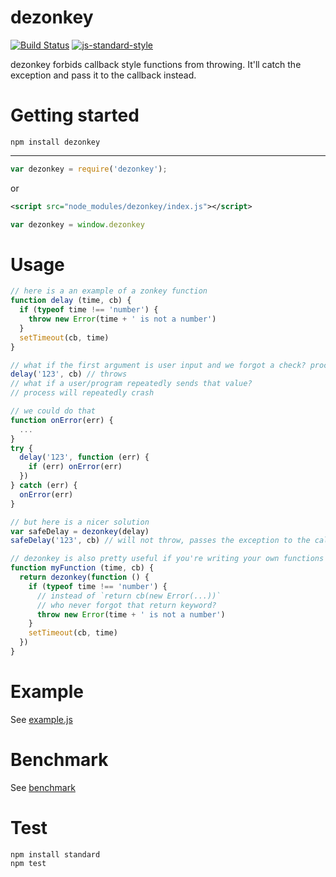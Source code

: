 dezonkey
========

[![Build Status](https://img.shields.io/travis/sonnyp/dezonkey/master.svg?style=flat-square)](https://travis-ci.org/sonnyp/dezonkey/branches)
[![js-standard-style](https://img.shields.io/badge/code%20style-standard-brightgreen.svg?style=flat-square)](http://standardjs.com/)

dezonkey forbids callback style functions from throwing. It'll catch the exception and pass it to the callback instead.

# Getting started


`npm install dezonkey`

----

```javascript
var dezonkey = require('dezonkey');
```

or

```xml
<script src="node_modules/dezonkey/index.js"></script>
```
```javascript
var dezonkey = window.dezonkey
```

# Usage

```js
// here is a an example of a zonkey function
function delay (time, cb) {
  if (typeof time !== 'number') {
    throw new Error(time + ' is not a number')
  }
  setTimeout(cb, time)
}

// what if the first argument is user input and we forgot a check? process will crash
delay('123', cb) // throws
// what if a user/program repeatedly sends that value?
// process will repeatedly crash

// we could do that
function onError(err) {
  ...
}
try {
  delay('123', function (err) {
    if (err) onError(err)
  })
} catch (err) {
  onError(err)
}

// but here is a nicer solution
var safeDelay = dezonkey(delay)
safeDelay('123', cb) // will not throw, passes the exception to the callback

// dezonkey is also pretty useful if you're writing your own functions
function myFunction (time, cb) {
  return dezonkey(function () {
    if (typeof time !== 'number') {
      // instead of `return cb(new Error(...))`
      // who never forgot that return keyword?
      throw new Error(time + ' is not a number')
    }
    setTimeout(cb, time)
  })
}
```

# Example

See [example.js](https://github.com/sonnyp/dezonkey/blob/master/example.js)

# Benchmark

See [benchmark](https://github.com/sonnyp/dezonkey/tree/master/benchmark)

# Test

```
npm install standard
npm test
```
